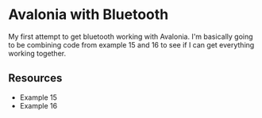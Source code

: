 # Avalonia with Bluetooth

My first attempt to get bluetooth working with Avalonia. I'm basically going to be combining code from example 15 and 16 to see if I can get everything working together.

## Resources

* Example 15
* Example 16